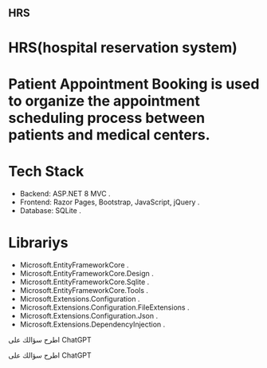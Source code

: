 ## HRS
# HRS(hospital reservation system)
# Patient Appointment Booking is used to organize the appointment scheduling process between patients and medical centers.

# Tech Stack

- Backend: ASP.NET 8 MVC .
- Frontend: Razor Pages, Bootstrap, JavaScript, jQuery .
- Database: SQLite .

# Librariys
- Microsoft.EntityFrameworkCore .
- Microsoft.EntityFrameworkCore.Design .
- Microsoft.EntityFrameworkCore.Sqlite .
- Microsoft.EntityFrameworkCore.Tools .
- Microsoft.Extensions.Configuration .
- Microsoft.Extensions.Configuration.FileExtensions .
- Microsoft.Extensions.Configuration.Json .
- Microsoft.Extensions.DependencyInjection .


 










اطرح سؤالك على ChatGPT









اطرح سؤالك على ChatGPT


